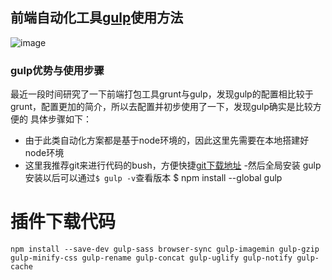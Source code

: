 ## 前端自动化工具[gulp](http://www.gulpjs.com.cn/)使用方法
![image](https://cloud.githubusercontent.com/assets/18028533/20460560/bef82c04-af21-11e6-9827-b891425d7f8c.png)

### gulp优势与使用步骤
最近一段时间研究了一下前端打包工具grunt与gulp，发现gulp的配置相比较于grunt，配置更加的简介，所以去配置并初步使用了一下，发现gulp确实是比较方便的
具体步骤如下：
- 由于此类自动化方案都是基于node环境的，因此这里先需要在本地搭建好node环境
- 这里我推荐git来进行代码的bush，方便快捷[git下载地址](https://git-scm.com/downloads)
-然后全局安装 gulp安装以后可以通过`$ gulp -v`查看版本
$ npm install --global gulp
# 插件下载代码 
```
npm install --save-dev gulp-sass browser-sync gulp-imagemin gulp-gzip gulp-minify-css gulp-rename gulp-concat gulp-uglify gulp-notify gulp-cache
```
